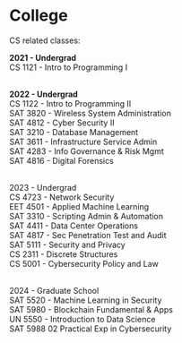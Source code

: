 # College

CS related classes:

<b>2021 - Undergrad</b>
<br>CS 1121 - Intro to Programming I

<br><b>2022 - Undergrad</b>
<br>CS 1122 - Intro to Programming II
<br>SAT 3820 - Wireless System Administration
<br>SAT 4812 - Cyber Security II
<br>SAT 3210 - Database Management
<br>SAT 3611 - Infrastructure Service Admin
<br>SAT 4283 - Info Governance & Risk Mgmt
<br>SAT 4816 - Digital Forensics

<br>2023 - Undergrad
<br>CS 4723 - Network Security
<br>EET 4501 - Applied Machine Learning
<br>SAT 3310 - Scripting Admin & Automation
<br>SAT 4411 - Data Center Operations
<br>SAT 4817 - Sec Penetration Test and Audit
<br>SAT 5111 - Security and Privacy
<br>CS 2311 - Discrete Structures
<br>CS 5001 - Cybersecurity Policy and Law

<br>2024 - Graduate School
<br>SAT 5520 - Machine Learning in Security
<br>SAT 5980 - Blockchain Fundamental & Apps
<br>UN 5550 - Introduction to Data Science
<br>SAT 5988 02 Practical Exp in Cybersecurity
